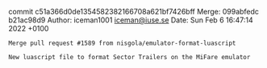 commit c51a366d0de1354582382166708a621bf7426bff
Merge: 099abfedc b21ac98d9
Author: iceman1001 <iceman@iuse.se>
Date:   Sun Feb 6 16:47:14 2022 +0100

    Merge pull request #1589 from nisgola/emulator-format-luascript
    
    New luascript file to format Sector Trailers on the MiFare emulator

